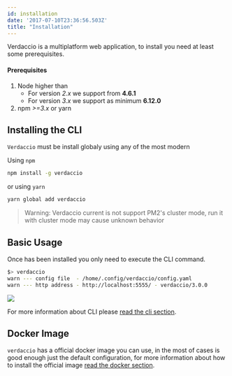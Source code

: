 ```yaml
---
id: installation
date: '2017-07-10T23:36:56.503Z'
title: "Installation"
---
```


Verdaccio is a multiplatform web application, to install you need at least some prerequisites.

#### Prerequisites

1. Node higher than
    - For version *2.x* we support from **4.6.1**
    - For version *3.x* we support as minimum **6.12.0**
2. npm *>=3.x* or yarn

## Installing the CLI

`Verdaccio` must be install globaly using any of the most modern

Using `npm`

```bash
npm install -g verdaccio
```
or using `yarn`

```bash
yarn global add verdaccio
```

> Warning: Verdaccio current is not support PM2's cluster mode, run it with cluster mode may cause unknown behavior

## Basic Usage

Once has been installed you only need to execute the CLI command.

```bash
$> verdaccio
warn --- config file  - /home/.config/verdaccio/config.yaml
warn --- http address - http://localhost:5555/ - verdaccio/3.0.0
```

![](https://cdn-images-1.medium.com/max/720/1*jDHnZ7_68u5s1lFK2cygnA.gif)

For more information about CLI please [read the cli section](cli.md).

## Docker Image

`verdaccio` has a official docker image you can use, in the most of cases is good enough just the default configuration, for more information about how to install the official image [read the docker section](docker.md).
